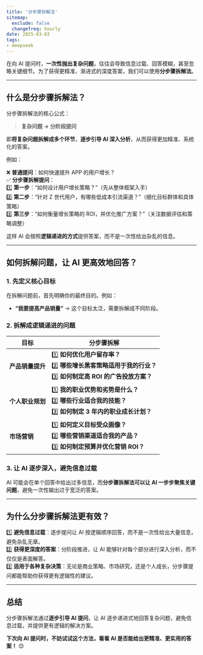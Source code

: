 ```yaml
---
title: '分步骤拆解法'
sitemap:
  exclude: false
  changefreq: hourly
date: 2025-03-03
tags:
- deepseek
---
```



在向 AI 提问时，**一次性抛出复杂问题**，往往会导致信息过载、回答模糊，甚至忽略关键细节。为了获得更精准、渐进式的深度答案，我们可以使用**分步骤拆解法**。  

---  

## **什么是分步骤拆解法？**  
分步骤拆解法的核心公式：  

> **复杂问题 → 分阶段提问**  

即**将复杂问题拆解成多个环节**，**逐步引导 AI 深入分析**，从而获得更加精准、系统化的答案。  

例如：  

❌ **普通提问**：如何快速提升 APP 的用户增长？  
✅ **分步骤拆解提问**：  
1️⃣ **第一步**：“如何设计用户增长策略？”（先从整体框架入手）  
2️⃣ **第二步**：“针对 Z 世代用户，有哪些低成本引流渠道？”（细化目标群体和具体策略）  
3️⃣ **第三步**：“如何衡量增长策略的 ROI，并优化推广方案？”（关注数据评估和策略调整）  

这样 AI 会按照**逻辑递进的方式**提供答案，而不是一次性给出杂乱的信息。  

---  

## **如何拆解问题，让 AI 更高效地回答？**  
### **1. 先定义核心目标**  
在拆解问题前，首先明确你的最终目的。例如：  
- **“我要提高产品销量”** → 这个目标太泛，需要拆解成不同阶段。  

### **2. 拆解成逻辑递进的问题**  
| **目标** | **分步骤拆解** |  
|------|--------|  
| **产品销量提升** | 1️⃣ **如何优化用户留存率？**<br>2️⃣ **哪些增长黑客策略适用于我的行业？**<br>3️⃣ **如何制定高 ROI 的广告投放方案？** |  
| **个人职业规划** | 1️⃣ **我的职业优势和劣势是什么？**<br>2️⃣ **哪些行业适合我的技能？**<br>3️⃣ **如何制定 3 年内的职业成长计划？** |  
| **市场营销** | 1️⃣ **如何定义目标受众画像？**<br>2️⃣ **哪些营销渠道适合我的产品？**<br>3️⃣ **如何制定预算并优化营销 ROI？** |  

### **3. 让 AI 逐步深入，避免信息过载**  
AI 可能会在单个回答中给出过多信息，而**分步骤拆解法可以让 AI 一步步聚焦关键问题**，避免一次性输出过于宽泛的答案。  

---  

## **为什么分步骤拆解法更有效？**  
1️⃣ **避免信息过载**：逐步提问让 AI 按逻辑顺序回答，而不是一次性给出大量信息，避免杂乱无章。  
2️⃣ **获得更深度的答案**：分阶段推进，让 AI 能够针对每个部分进行深入分析，而不仅仅是表面解答。  
3️⃣ **适用于各种复杂决策**：无论是商业策略、市场研究，还是个人成长，分步骤提问都能帮助你获得更有逻辑性的建议。  

---  

## **总结**  
分步骤拆解法通过**逐步引导 AI 提问**，让 AI 逐步递进式地回答复杂问题，避免信息过载，并提供更有逻辑的解决方案。  

**下次向 AI 提问时，不妨试试这个方法，看看 AI 是否能给出更精准、更实用的答案！** 😊